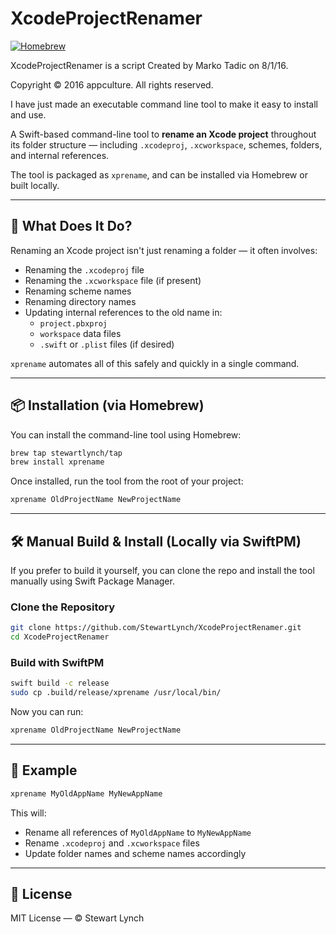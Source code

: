 # XcodeProjectRenamer

[![Homebrew](https://img.shields.io/badge/install%20with-homebrew-29aadb.svg?logo=homebrew)](https://github.com/StewartLynch/homebrew-tap/blob/main/Formula/xprename.rb)

 XcodeProjectRenamer is a script Created by Marko Tadic on 8/1/16.

Copyright © 2016 appculture. All rights reserved.

I have just made an executable command line tool to make it easy to install and use.



A Swift-based command-line tool to **rename an Xcode project** throughout its folder structure — including `.xcodeproj`, `.xcworkspace`, schemes, folders, and internal references.

The tool is packaged as `xprename`, and can be installed via Homebrew or built locally.

---

## 🚀 What Does It Do?

Renaming an Xcode project isn't just renaming a folder — it often involves:

- Renaming the `.xcodeproj` file  
- Renaming the `.xcworkspace` file (if present)  
- Renaming scheme names  
- Renaming directory names  
- Updating internal references to the old name in:
  - `project.pbxproj`
  - `workspace` data files
  - `.swift` or `.plist` files (if desired)

`xprename` automates all of this safely and quickly in a single command.

---

## 📦 Installation (via Homebrew)

You can install the command-line tool using Homebrew:

```bash
brew tap stewartlynch/tap
brew install xprename
```

Once installed, run the tool from the root of your project:

```bash
xprename OldProjectName NewProjectName
```

---

## 🛠 Manual Build & Install (Locally via SwiftPM)

If you prefer to build it yourself, you can clone the repo and install the tool manually using Swift Package Manager.

### Clone the Repository

```bash
git clone https://github.com/StewartLynch/XcodeProjectRenamer.git
cd XcodeProjectRenamer
```

### Build with SwiftPM

```bash
swift build -c release
sudo cp .build/release/xprename /usr/local/bin/
```

Now you can run:

```bash
xprename OldProjectName NewProjectName
```

---

## 🧪 Example

```bash
xprename MyOldAppName MyNewAppName
```

This will:
- Rename all references of `MyOldAppName` to `MyNewAppName`
- Rename `.xcodeproj` and `.xcworkspace` files
- Update folder names and scheme names accordingly

---

## 🧾 License

MIT License — © Stewart Lynch